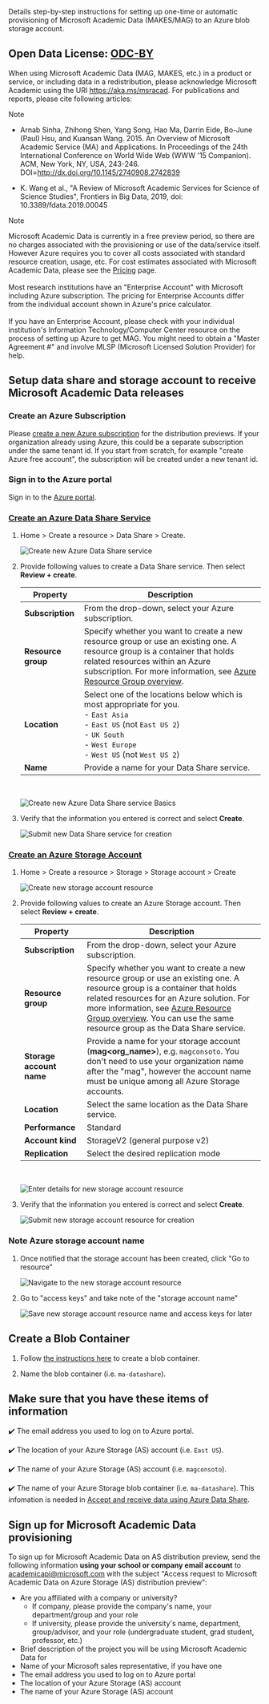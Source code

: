 Details step-by-step instructions for setting up one-time or automatic provisioning of Microsoft Academic Data (MAKES/MAG) to an Azure blob storage account.

## Open Data License: [ODC-BY](https://opendatacommons.org/licenses/by/1.0/)

When using Microsoft Academic Data (MAG, MAKES, etc.) in a product or service, or including data in a redistribution, please acknowledge Microsoft Academic using the URI https://aka.ms/msracad. For publications and reports, please cite following articles:

> [!NOTE]
>
> - Arnab Sinha, Zhihong Shen, Yang Song, Hao Ma, Darrin Eide, Bo-June (Paul) Hsu, and Kuansan Wang. 2015. An Overview of Microsoft Academic Service (MA) and Applications. In Proceedings of the 24th International Conference on World Wide Web (WWW '15 Companion). ACM, New York, NY, USA, 243-246. DOI=http://dx.doi.org/10.1145/2740908.2742839
>
> - K. Wang et al., "A Review of Microsoft Academic Services for Science of Science Studies", Frontiers in Big Data, 2019, doi: 10.3389/fdata.2019.00045

> [!NOTE]
> Microsoft Academic Data is currently in a free preview period, so there are no charges associated with the provisioning or use of the data/service itself. However Azure requires you to cover all costs associated with standard resource creation, usage, etc. For cost estimates associated with Microsoft Academic Data, please see the [Pricing](./resources-pricing) page. <br/><br/>Most research institutions have an "Enterprise Account" with Microsoft including Azure subscription. The pricing for Enterprise Accounts differ from the individual account shown in Azure's price calculator. <br/><br/>If you have an Enterprise Account, please check with your individual institution's Information Technology/Computer Center resource on the process of setting up Azure to get MAG. You might need to obtain a "Master Agreement #" and involve MLSP (Microsoft Licensed Solution Provider) for help.

## Setup data share and storage account to receive Microsoft Academic Data releases

### Create an Azure Subscription

Please [create a new Azure subscription](https://azure.microsoft.com/get-started) for the distribution previews. If your organization already using Azure, this could be a separate subscription under the same tenant id. If you start from scratch, for example "create Azure free account", the subscription will be created under a new tenant id.

### Sign in to the Azure portal

Sign in to the [Azure portal](https://portal.azure.com/).

### [Create an Azure Data Share Service](https://azure.microsoft.com/services/data-share/)

1. Home > Create a resource > Data Share > Create.

    ![Create new Azure Data Share service](../media/create-storage-account/create-data-share.png "Create new Azure Data Share service")

1. Provide following values to create a Data Share service. Then select **Review + create**. 

    |Property  |Description  |
    |---------|---------|
    |**Subscription** | From the drop-down, select your Azure subscription. |
    |**Resource group** | Specify whether you want to create a new resource group or use an existing one. A resource group is a container that holds related resources within an Azure subscription. For more information, see [Azure Resource Group overview](https://docs.microsoft.com/azure/azure-resource-manager/resource-group-overview). |
    |**Location**    | Select one of the locations below which is most appropriate for you. <br> - `East Asia` <br> - `East US` (not `East US 2`) <br> - `UK South` <br> - `West Europe` <br> - `West US` (not `West US 2`) |
    |**Name** | Provide a name for your Data Share service. |

    <br>

    ![Create new Azure Data Share service Basics](../media/create-storage-account/create-data-share-basics.png "Create new Azure Data Share service Basics")

1. Verify that the information you entered is correct and select **Create**.

    ![Submit new Data Share service for creation](../media/create-storage-account/create-data-share-submit.png "Submit new Data Share service for creation")

### [Create an Azure Storage Account](https://docs.microsoft.com/azure/storage/common/storage-quickstart-create-account)

1. Home > Create a resource > Storage > Storage account > Create

    ![Create new storage account resource](../media/create-storage-account/select.png "Create new storage account resource")

1. Provide following values to create an Azure Storage account. Then select **Review + create**.

    |Property  |Description  |
    |---------|---------|
    |**Subscription** | From the drop-down, select your Azure subscription. |
    |**Resource group** | Specify whether you want to create a new resource group or use an existing one. A resource group is a container that holds related resources for an Azure solution. For more information, see [Azure Resource Group overview](https://docs.microsoft.com/azure/azure-resource-manager/resource-group-overview). You can use the same resource group as the Data Share service.|
    |**Storage account name** | Provide a name for your storage account (**mag<org_name>**), e.g. `magconsoto`. You don't need to use your organization name after the "mag", however the account name must be unique among all Azure Storage accounts. |
    |**Location**    | Select the same location as the Data Share service. |
    |**Performance** | Standard |
    |**Account kind**| StorageV2 (general purpose v2) |
    |**Replication** | Select the desired replication mode |

    <br>

    ![Enter details for new storage account resource](../media/create-storage-account/details.png "Enter details for new storage account resource")

1. Verify that the information you entered is correct and select **Create**.

    ![Submit new storage account resource for creation](../media/create-storage-account/submit.png "Submit new storage account resource for creation")

### Note Azure storage account name

1. Once notified that the storage account has been created, click "Go to resource"

    ![Navigate to the new storage account resource](../media/create-storage-account/go-to-resource.png "Navigate to the new storage account resource")

1. Go to "access keys" and take note of the "storage account name"

    ![Save new storage account resource name and access keys for later](../media/create-storage-account/access-keys.png "Save new storage account resource name and access keys for later")

## Create a Blob Container

1. Follow [the instructions here](https://docs.microsoft.com/azure/storage/blobs/storage-quickstart-blobs-portal#create-a-container) to create a blob container.

1. Name the blob container (i.e. `ma-datashare`).

## Make sure that you have these items of information

   :heavy_check_mark:  The email address you used to log on to Azure portal.

   :heavy_check_mark:  The location of your Azure Storage (AS) account (i.e. `East US`).

   :heavy_check_mark:  The name of your Azure Storage (AS) account (i.e. `magconsoto`).

   :heavy_check_mark:  The name of your Azure Storage blob container (i.e. `ma-datashare`). This infomation is needed in [Accept and receive data using Azure Data Share](./get-started-receive-data).

## Sign up for Microsoft Academic Data provisioning

To sign up for Microsoft Academic Data on AS distribution preview, send the following information **using your school or company email account** to <a href="mailto:academicapi@microsoft.com?subject=Access request to Microsoft Academic Data on Azure Storage (AS) distribution preview">academicapi@microsoft.com</a> with the subject "Access request to Microsoft Academic Data on Azure Storage (AS) distribution preview":

- Are you affiliated with a company or university?
  - If company, please provide the company's name, your department/group and your role
  - If university, please provide the university's name, department, group/advisor, and your role (undergraduate student, grad student, professor, etc.)
- Brief description of the project you will be using Microsoft Academic Data for
- Name of your Microsoft sales representative, if you have one
- The email address you used to log on to Azure portal
- The location of your Azure Storage (AS) account
- The name of your Azure Storage (AS) account
